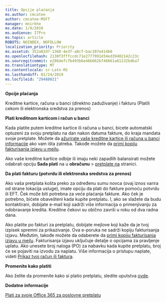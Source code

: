 ```yaml
---
title: Opcije plaćanja
ms.author: cmcatee
author: cmcatee-MSFT
manager: mnirkhe
ms.date: 1/9/2019
ms.audience: ITPro
ms.topic: article
ROBOTS: NOINDEX, NOFOLLOW
localization_priority: Priority
ms.assetid: 352a02d7-1368-4e3f-a8cf-bac207e414b0
ms.openlocfilehash: 2130f3fffccdc71e2777991d34ed39402142c23c
ms.sourcegitcommit: e2864efcfb493b6e46b662b746661a61232bdba7
ms.translationtype: MT
ms.contentlocale: sr-Latn-RS
ms.lasthandoff: 01/24/2019
ms.locfileid: "29488021"
---
```

 **Opcije plaćanja**
  
Kreditne kartice, računa u banci (direktno zaduživanje) i fakturu (Platili cekom ili elektronska sredstva za prenos)
  
 **Plati kreditnom karticom i račun u banci**
  
Kada platite putem kreditne kartice ili računa u banci, bicete automatski optuzeni za svoju pretplatu na dan nakon datuma fakture, do kraja mandata svoje pretplate. Možete da [ažurirate vaše kreditne kartice ili računa u banci informacije](https://docs.microsoft.com/en-us/office365/admin/subscriptions-and-billing/add-update-or-remove-credit-card-or-bank-account?view=o365-worldwide) ako vam išta zatreba. Takođe možete da [primi kopiju fakturisanja izjavu u mejlu](https://docs.microsoft.com/en-us/office365/admin/subscriptions-and-billing/pay-for-your-subscription?view=o365-worldwide#receive-a-copy-of-your-billing-statement-in-email).
  
Ako vaše kreditne kartice odbije ili imaju neki zapadlih balansirati možete odabrati opciju **Sada plati** na u **obračunu** \> [pretplate na](https://portal.office.com/adminportal/home#/subscriptions) stranici. 
  
 **Da plati fakturu (potvrdu ili elektronska sredstva za prenos)**
  
Ako vaša pretplata košta preko za određenu sumu novca (ovaj iznos varira od strane lokacija usluge), imate opciju da plati do fakture pomoću potvrdu ili EFT. Ček može biti potrebna za veće plaćanja fakture. Ako ček je potrebno, bićete obavešteni kada kupite pretplatu. I, ako se slažete da budu kontaktirani, dobijate e-mail koji sadrži više informacija o primenjivanju za odobravanje kredita. Kreditne čekovi su obično završi u roku od dva radna dana.
  
Ako platite po fakturi za pretplatu, dobijate mejlove koji kaže da je tvoj izpisek spremni za prikazivanje. Ova e-poruka ne sadrži kopiju fakturisanja izjavu. Međutim, takođe možete da odaberete da [primi kopiju fakturisanja izjavu u mejlu](https://docs.microsoft.com/en-us/office365/admin/subscriptions-and-billing/pay-for-your-subscription?view=o365-worldwide#receive-a-copy-of-your-billing-statement-in-email). Fakturisanja izjavu uključuje detalje o opcijama za pravljenje uplatu. Ako unesete broj naloga (PO) za nabavku kada kupite pretplatu, broj će se pojaviti na izvodu za naplatu. Više informacija o pristupu naplate, videti [Prikaz tvoj račun ili faktura](https://docs.microsoft.com/en-us/office365/admin/subscriptions-and-billing/view-your-bill-or-invoice?view=o365-worldwide).
  
 **Promenite kako platiti**
  
Ako želite da promenite kako si platio pretplatu, sledite uputstva [ovde](https://docs.microsoft.com/en-us/office365/admin/subscriptions-and-billing/change-payment-method?view=o365-worldwide).
  
 **Dodatne informacije**
  
[Plati za svoje Office 365 za poslovne pretplatu](https://docs.microsoft.com/en-us/office365/admin/subscriptions-and-billing/pay-for-your-subscription?view=o365-worldwide)
  

